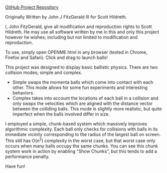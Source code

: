 [GitHub Project Repository](github.com/iconium9000/ScottHildrethPhysicsSim.git)

Originally Written by John J FitzGerald III for Scott Hildreth.

I, John FitzGerald, give all modification and reproduction rights to
Scott Hildreth. He may use all software written by me in this and only this project however he wishes; including but not limited to modification and reproduction.

To use, simply open OPENME.html in any browser (tested in Chrome, Firefox and Safari). Click and drag to launch balls!

This project was designed to display basic ballistic physics.
There are two collision modes; simple and complex.
- Simple swaps the momenta balls which come into contact with each other. This mode allows for some fun experiments and interesting behaviors.
- Complex takes into account the locations of each ball in a collision and only swaps the velocities which are aligned with the distance vector between the colliding balls. This mode is slightly more realistic, but quite imperfect when the balls involved differ in size.

I employed a simple, chunk-based system which massively improves algorithmic complexity. Each ball only checks for collisions with balls in its immediate vicinity corresponding to the radius of the largest ball on screen. This still has O(n<sup>2</sup>) complexity in the worst case, but that worst case only occurs when many balls occupy the same chunks. You can see this chunk system work in action by enabling "Show Chunks", but this tends to add a performance penalty.

Have fun!
